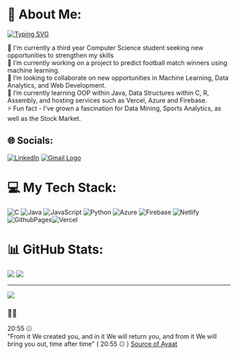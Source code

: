 # 💫 About Me:
[![Typing SVG](https://readme-typing-svg.demolab.com?font=Fira+Code&duration=5020&pause=1006&width=529&lines=Hi+%F0%9F%91%8B%2C+I'm+Hamza;Current+third+year+University+Student)](https://git.io/typing-svg)

🚀 I'm currently a third year Computer Science student seeking new opportunities to strengthen my skills<br>🔭 I’m currently working on a project to predict football match winners using machine learning.<br>👯 I’m looking to collaborate on new opportunities in Machine Learning, Data Analytics, and Web Development.<br>🌱 I’m currently learning OOP within Java, Data Structures within C, R, Assembly, and hosting services such as Vercel, Azure and Firebase.<br>⚡ Fun fact - I've grown a fascination for Data Mining, Sports Analytics, as well as the Stock Market.

## 🌐 Socials:
[![LinkedIn](https://img.shields.io/badge/LinkedIn-0077B5?style=for-the-badge&logo=linkedin&logoColor=white)](https://www.linkedin.com/in/hamza-elmi-b9827a231/) 
[![Gmail Logo](https://img.shields.io/badge/Gmail-D14836?style=for-the-badge&logo=gmail&logoColor=white)](mailto:hamzaelmi067@gmail.com)



# 💻 My Tech Stack:
![C](https://img.shields.io/badge/c-%2300599C.svg?style=for-the-badge&logo=c&logoColor=white) ![Java](https://img.shields.io/badge/java-%23ED8B00.svg?style=for-the-badge&logo=openjdk&logoColor=white) ![JavaScript](https://img.shields.io/badge/javascript-%23323330.svg?style=for-the-badge&logo=javascript&logoColor=%23F7DF1E) ![Python](https://img.shields.io/badge/python-3670A0?style=for-the-badge&logo=python&logoColor=ffdd54) ![Azure](https://img.shields.io/badge/azure-%230072C6.svg?style=for-the-badge&logo=microsoftazure&logoColor=white) ![Firebase](https://img.shields.io/badge/firebase-%23039BE5.svg?style=for-the-badge&logo=firebase) ![Netlify](https://img.shields.io/badge/netlify-%23000000.svg?style=for-the-badge&logo=netlify&logoColor=#00C7B7) ![GithubPages](https://img.shields.io/badge/github%20pages-121013?style=for-the-badge&logo=github&logoColor=white)![Vercel](https://img.shields.io/badge/Vercel-%233FB914.svg?style=for-the-badge&logo=vercel&logoColor=white)

# 📊 GitHub Stats:
<div align="left">
  <img src="https://github-readme-stats.vercel.app/api?username=hamzaelmi068&theme=algolia&hide_border=false&include_all_commits=false&count_private=false&hide_rank=true" />
  <img src="https://github-readme-streak-stats.herokuapp.com/?user=hamzaelmi068&theme=algolia&hide_border=false" />
 <!-- <img src="https://github-readme-stats.vercel.app/api/top-langs/?username=hamzaelmi068&theme=algolia&hide_border=false&include_all_commits=false&count_private=false&layout=compact" /> -->
</div>

---
[![](https://visitcount.itsvg.in/api?id=hamzaelmi068&label=Profile%20Views&color=1&pretty=false)](https://visitcount.itsvg.in)
### 🤲🎯
20:55  ۞  
"From it We created you, and in it We will return you, and from it We will bring you out, time after time" ( 20:55  ۞ )
[Source of Ayaat](https://your-source-website.com) <!-- All praise to the almighty ٱللَّٰه (swt) !-->
<!-- done..-->

